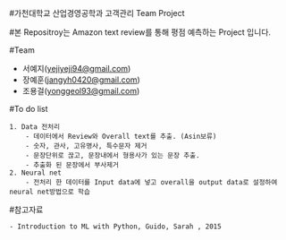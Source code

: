 
#가천대학교 산업경영공학과 고객관리 Team Project

#본 Repositroy는 Amazon text review를 통해 평점 예측하는 Project 입니다.

#Team
- 서예지(yejiyeji94@gmail.com)
- 장예훈(jangyh0420@gmail.com)
- 조용걸(yonggeol93@gmail.com)


#To do list

    1. Data 전처리
        - 데이터에서 Review와 Overall text를 추출. (Asin보류)
        - 숫자, 관사, 고유명사, 특수문자 제거
        - 문장단위로 끊고, 문장내에서 형용사가 있는 문장 추출.
        - 추출화 된 문장에서 부사제거
    2. Neural net
        - 전처리 한 데이터를 Input data에 넣고 overall을 output data로 설정하여 neural net방법으로 학습

#참고자료

    - Introduction to ML with Python, Guido, Sarah , 2015
